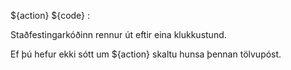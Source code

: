 ${action} ${code} :

Staðfestingarkóðinn rennur út eftir eina klukkustund.

Ef þú hefur ekki sótt um ${action} skaltu hunsa þennan tölvupóst.